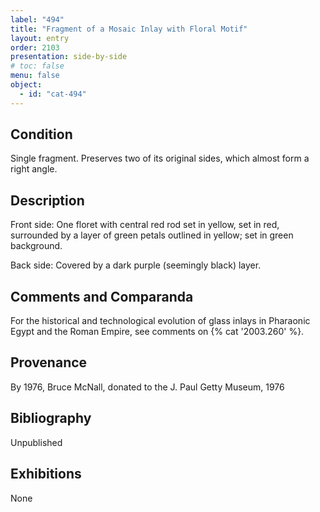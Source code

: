 ```yaml
---
label: "494"
title: "Fragment of a Mosaic Inlay with Floral Motif"
layout: entry
order: 2103
presentation: side-by-side
# toc: false
menu: false
object:
  - id: "cat-494"
---
```


## Condition

Single fragment. Preserves two of its original sides, which almost form a right angle.

## Description

Front side: One floret with central red rod set in yellow, set in red, surrounded by a layer of green petals outlined in yellow; set in green background.

Back side: Covered by a dark purple (seemingly black) layer.

## Comments and Comparanda

For the historical and technological evolution of glass inlays in Pharaonic Egypt and the Roman Empire, see comments on {% cat '2003.260' %}.

## Provenance

By 1976, Bruce McNall, donated to the J. Paul Getty Museum, 1976

## Bibliography

Unpublished

## Exhibitions

None